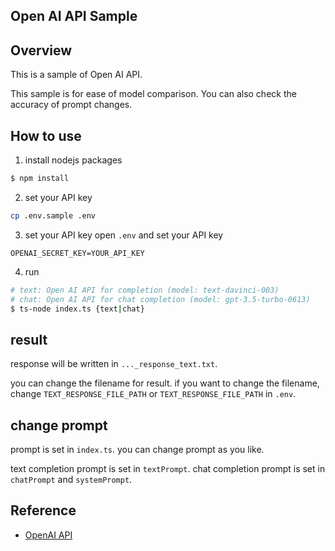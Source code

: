 Open AI API Sample
---

## Overview
This is a sample of Open AI API.

This sample is for ease of model comparison. You can also check the accuracy of prompt changes.

## How to use
1. install nodejs packages
```bash
$ npm install
```

2. set your API key
```bash
cp .env.sample .env
```

3. set your API key
   open `.env` and set your API key
```text
OPENAI_SECRET_KEY=YOUR_API_KEY
```

4. run
```bash
# text: Open AI API for completion (model: text-davinci-003) 
# chat: Open AI API for chat completion (model: gpt-3.5-turbo-0613)
$ ts-node index.ts {text|chat}
```

## result
response will be written in `..._response_text.txt`.

you can change the filename for result.
if you want to change the filename, change `TEXT_RESPONSE_FILE_PATH` or `TEXT_RESPONSE_FILE_PATH` in `.env`.

## change prompt

prompt is set in `index.ts`.
you can change prompt as you like.

text completion prompt is set in `textPrompt`.
chat completion prompt is set in `chatPrompt` and `systemPrompt`.

## Reference

- [OpenAI API](https://beta.openai.com/docs/api-reference/introduction)

